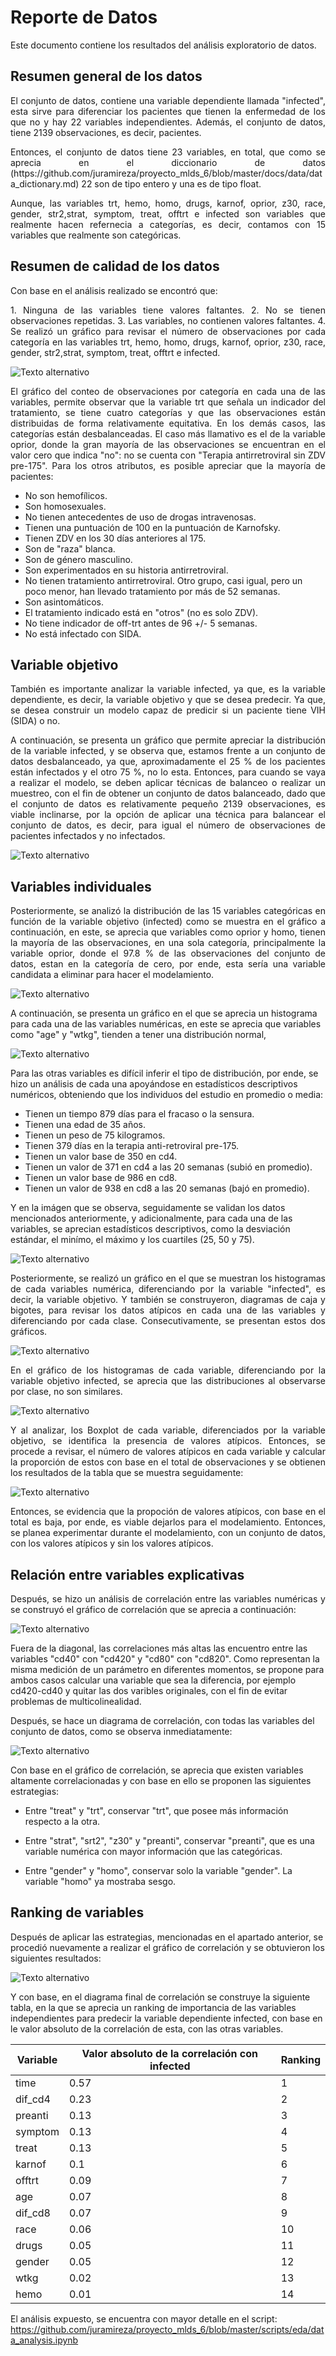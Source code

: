 # Reporte de Datos

Este documento contiene los resultados del análisis exploratorio de datos.

## Resumen general de los datos
<p align="justify">
El conjunto de datos, contiene una variable dependiente llamada "infected", esta sirve para diferenciar los pacientes que tienen la enfermedad de los que no y hay 22 variables independientes. Además, el conjunto de datos, tiene 2139 observaciones, es decir, pacientes.
</p>

<p align="justify">
Entonces, el conjunto de datos tiene 23 variables, en total, que como se aprecia en el diccionario de datos (https://github.com/juramireza/proyecto_mlds_6/blob/master/docs/data/data_dictionary.md) 22 son de tipo entero y una es de tipo float. 
</p>

<p align="justify">
Aunque, las variables trt, hemo, homo, drugs, karnof, oprior, z30, race, gender, str2,strat, symptom, treat, offtrt e infected son variables que realmente hacen refernecia a categorías, es decir, contamos con 15 variables que realmente son categóricas. 
</p>

## Resumen de calidad de los datos


Con base en el análisis realizado se encontró que: 

<p align="justify">
1. Ninguna de las variables tiene valores faltantes.
2. No se tienen observaciones repetidas. 
3. Las variables, no contienen valores faltantes. 
4. Se realizó un gráfico para revisar el número de observaciones por cada categoría en las variables trt, hemo, homo, drugs, karnof, oprior, z30, race, gender, str2,strat, symptom, treat, offtrt e infected. 
</p>

![Texto alternativo](https://github.com/juramireza/proyecto_mlds_6/raw/master/docs/data/CountCategories.png)

<p align="justify">
El gráfico del conteo de observaciones por categoría en cada una de las variables, permite observar que la variable trt que señala un indicador del tratamiento, se tiene cuatro categorías  y que las observaciones están distribuidas de forma relativamente equitativa. En los demás casos, las categorías están desbalanceadas. El caso más llamativo es el de la variable oprior, donde la gran mayoría de las observaciones se encuentran en el valor cero que indica "no": no se cuenta con "Terapia antirretroviral sin ZDV pre-175". Para los otros atributos, es posible apreciar que la mayoría de pacientes:
</p>

* No son hemofílicos.
* Son homosexuales.
* No tienen antecedentes de uso de drogas intravenosas.
* Tienen una puntuación de 100 en la puntuación de Karnofsky.
* Tienen ZDV en los 30 días anteriores al 175.
* Son de "raza" blanca.
* Son de género masculino.
* Son experimentados en su historia antirretroviral.
* No tienen tratamiento antirretroviral. Otro grupo, casi igual, pero un poco menor, han llevado tratamiento por más de 52 semanas.
* Son asintomáticos.
* El tratamiento indicado está en "otros" (no es solo ZDV).
* No tiene indicador de off-trt antes de 96 +/- 5 semanas.
* No está infectado con SIDA.

## Variable objetivo

<p align="justify">
También es importante analizar la variable infected, ya que, es la variable dependiente, es decir, la variable objetivo y que se desea predecir. Ya que, se desea construir un modelo capaz de predicir si un paciente tiene VIH (SIDA) o no. 
</p>

<p align="justify">
A continuación, se presenta un gráfico que permite apreciar la distribución de la variable infected, y se observa que, estamos frente a un conjunto de datos desbalanceado, ya que, aproximadamente el 25 % de los pacientes están infectados y el otro 75 %, no lo esta. Entonces, para cuando se vaya a realizar el modelo, se deben aplicar técnicas de balanceo o realizar un muestreo, con el fin de obtener un conjunto de datos balanceado, dado que el conjunto de datos es relativamente pequeño 2139 observaciones, es viable inclinarse, por la opción de aplicar una técnica para balancear el conjunto de datos, es decir, para igual el número de observaciones de pacientes infectados y no infectados. 
</p>

![Texto alternativo](https://github.com/juramireza/proyecto_mlds_6/raw/master/docs/data/Distribution_Infected.png)


## Variables individuales

<p align="justify">
Posteriormente, se analizó la distribución de las 15 variables categóricas en función de la variable objetivo (infected) como se muestra en el gráfico a continuación, en este, se aprecia que variables como oprior y homo, tienen la mayoría de las observaciones, en una sola categoría, principalmente la variable oprior, donde el 97.8 % de las observaciones del conjunto de datos, estan en la categoría de cero, por ende, esta sería una variable candidata a eliminar para hacer el modelamiento. 
</p>

![Texto alternativo](https://github.com/juramireza/proyecto_mlds_6/raw/master/docs/data/Distribution_infected_categorical.png)

A continuación, se presenta un gráfico en el que se aprecia un histograma para cada una de las variables numéricas, en este se aprecia que variables como "age" y "wtkg", tienden a tener una distribución normal, 

![Texto alternativo](https://github.com/juramireza/proyecto_mlds_6/raw/master/docs/data/HistNumericalVariables.png)

Para las otras variables es difícil inferir el tipo de distribución, por ende, se hizo un análisis de cada una apoyándose en estadísticos descriptivos numéricos, obteniendo que los individuos del estudio en promedio o media: 

* Tienen un tiempo  879 días para el fracaso o la sensura.
* Tienen una edad de 35 años.
* Tienen un peso de 75 kilogramos.
* Tienen 379 días en la terapia anti-retroviral pre-175.
* Tienen un valor base de 350 en cd4.
* Tienen un valor de 371 en cd4 a las 20 semanas (subió en promedio).
* Tienen un valor base de 986 en cd8.
* Tienen un valor de 938 en cd8 a las 20 semanas (bajó en promedio).

Y en la imágen que se observa, seguidamente se validan los datos mencionados anteriormente, y adicionalmente, para cada una de las variables, se aprecian estadísticos descriptivos, como la desviación estándar, el minímo, el máximo y los cuartiles (25, 50 y 75). 

![Texto alternativo](https://github.com/juramireza/proyecto_mlds_6/raw/master/docs/data/NumericalStatisticians.PNG)

<p align="justify">
Posteriormente, se realizó un gráfico en el que se muestran los histogramas de cada variables numérica, diferenciando por la variable "infected", es decir, la variable objetivo. Y también se construyeron, diagramas de caja y bigotes, para revisar los datos atípicos en cada una de las variables y diferenciando por cada clase. Consecutivamente, se presentan estos dos gráficos. 
</p>

![Texto alternativo](https://github.com/juramireza/proyecto_mlds_6/raw/master/docs/data/HistInfected.png)

<p align="justify">
En el gráfico de los histogramas de cada variable, diferenciando por la variable objetivo infected, se aprecia que las distribuciones al observarse por clase, no son similares. 
</p>

![Texto alternativo](https://github.com/juramireza/proyecto_mlds_6/raw/master/docs/data/BoxPlotInfected.png)

<p align="justify">
Y al analizar, los Boxplot de cada variable, diferenciados por la variable objetivo, se identifica la presencia de valores atípicos. Entonces, se procede a revisar, el número de valores atípicos en cada variable y calcular la proporción de estos con base en el total de observaciones y se obtienen los resultados de la tabla que se muestra seguidamente:
</p>

![Texto alternativo](https://github.com/juramireza/proyecto_mlds_6/raw/master/docs/data/Atipicos.PNG)

<p align="justify">
Entonces, se evidencia que la propoción de valores atípicos, con base en el total es baja, por ende, es viable dejarlos para el modelamiento. Entonces, se planea experimentar durante el modelamiento, con un conjunto de datos, con los valores atípicos y sin los valores atípicos. 
</p>

## Relación entre variables explicativas 

<p align="justify">
Después,  se hizo un análisis de correlación entre las variables numéricas y se construyó el gráfico de correlación que se aprecia a continuación: 

![Texto alternativo](https://github.com/juramireza/proyecto_mlds_6/raw/master/docs/data/CorrNum.png)

Fuera de la diagonal, las correlaciones más altas las encuentro entre las variables "cd40" con "cd420" y "cd80" con "cd820". Como representan la misma medición de un parámetro en diferentes momentos, se propone para ambos casos calcular una variable que sea la diferencia, por ejemplo cd420-cd40 y quitar las dos varibles originales, con el fin de evitar problemas de multicolinealidad. 

Después, se hace un diagrama de correlación, con todas las variables del conjunto de datos, como se observa inmediatamente: 

![Texto alternativo](https://github.com/juramireza/proyecto_mlds_6/raw/master/docs/data/CorrTotal.png)

Con base en el gráfico de correlación, se aprecia que existen variables altamente correlacionadas y con base en ello se proponen las siguientes estrategias: 

* Entre "treat" y "trt", conservar "trt", que posee más información respecto a la otra.

* Entre "strat", "srt2", "z30" y "preanti", conservar "preanti", que es una variable numérica con mayor información que las categóricas.

* Entre "gender" y "homo", conservar solo la variable "gender". La variable "homo" ya mostraba sesgo. 

</p>

## Ranking de variables

Después de aplicar las estrategias, mencionadas en el apartado anterior, se procedió nuevamente a realizar el gráfico de correlación y se obtuvieron los siguientes resultados:

![Texto alternativo](https://github.com/juramireza/proyecto_mlds_6/raw/master/docs/data/CorrFinal.png)

Y con base, en el diagrama final de correlación se construye la siguiente tabla, en la que se aprecia un ranking de importancia de las variables independientes para predecir la variable dependiente infected, con base en le valor absoluto de la correlación de esta, con las otras variables. 

| Variable | Valor absoluto de la correlación con infected | Ranking | 
| --- | --- | --- | 
| time | 0.57 | 1 |
| dif_cd4 | 0.23 | 2 | 
| preanti | 0.13| 3 | 
| symptom | 0.13 | 4 | 
| treat | 0.13 | 5 | 
| karnof | 0.1 | 6 | 
| offtrt | 0.09 | 7 | 
| age | 0.07 | 8 | 
| dif_cd8 |0.07 | 9| 
| race | 0.06 | 10 | 
| drugs | 0.05 | 11 | 
| gender | 0.05 | 12 | 
| wtkg | 0.02 | 13 | 
| hemo |0.01  | 14| 

El análisis expuesto, se encuentra con mayor detalle en el script: https://github.com/juramireza/proyecto_mlds_6/blob/master/scripts/eda/data_analysis.ipynb

